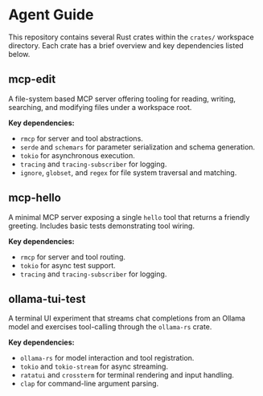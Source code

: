 # Agent Guide

This repository contains several Rust crates within the `crates/` workspace directory. Each crate has a brief overview and key dependencies listed below.

## mcp-edit
A file-system based MCP server offering tooling for reading, writing, searching, and modifying files under a workspace root.

**Key dependencies:**
- `rmcp` for server and tool abstractions.
- `serde` and `schemars` for parameter serialization and schema generation.
- `tokio` for asynchronous execution.
- `tracing` and `tracing-subscriber` for logging.
- `ignore`, `globset`, and `regex` for file system traversal and matching.

## mcp-hello
A minimal MCP server exposing a single `hello` tool that returns a friendly greeting. Includes basic tests demonstrating tool wiring.

**Key dependencies:**
- `rmcp` for server and tool routing.
- `tokio` for async test support.
- `tracing` and `tracing-subscriber` for logging.

## ollama-tui-test
A terminal UI experiment that streams chat completions from an Ollama model and exercises tool-calling through the `ollama-rs` crate.

**Key dependencies:**
- `ollama-rs` for model interaction and tool registration.
- `tokio` and `tokio-stream` for async streaming.
- `ratatui` and `crossterm` for terminal rendering and input handling.
- `clap` for command-line argument parsing.

